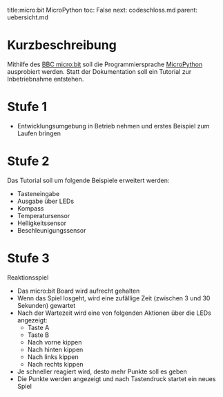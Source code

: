title:micro:bit MicroPython
toc: False
next: codeschloss.md
parent: uebersicht.md

# Kurzbeschreibung
Mithilfe des [BBC micro:bit](https://microbit.org/) soll die Programmiersprache [MicroPython](https://micropython.org/) ausprobiert werden. Statt der Dokumentation soll ein Tutorial zur Inbetriebnahme entstehen.

# Stufe 1
* Entwicklungsumgebung in Betrieb nehmen und erstes Beispiel zum Laufen bringen

# Stufe 2
Das Tutorial soll um folgende Beispiele erweitert werden:

* Tasteneingabe
* Ausgabe über LEDs
* Kompass
* Temperatursensor
* Helligkeitssensor
* Beschleunigungssensor

# Stufe 3
Reaktionsspiel

* Das micro:bit Board wird aufrecht gehalten
* Wenn das Spiel losgeht, wird eine zufällige Zeit (zwischen 3 und 30 Sekunden) gewartet
* Nach der Wartezeit wird eine von folgenden Aktionen über die LEDs angezeigt:
  * Taste A
  * Taste B
  * Nach vorne kippen
  * Nach hinten kippen
  * Nach links kippen
  * Nach rechts kippen
* Je schneller reagiert wird, desto mehr Punkte soll es geben
* Die Punkte werden angezeigt und nach Tastendruck startet ein neues Spiel